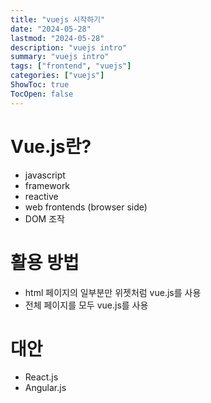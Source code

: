 ```yaml
---
title: "vuejs 시작하기"
date: "2024-05-28"
lastmod: "2024-05-28"
description: "vuejs intro"
summary: "vuejs intro"
tags: ["frontend", "vuejs"]
categories: ["vuejs"]
ShowToc: true
TocOpen: false
---
```


# Vue.js란?
- javascript
- framework
- reactive
- web frontends (browser side)
- DOM 조작

# 활용 방법
- html 페이지의 일부분만 위젯처럼 vue.js를 사용
- 전체 페이지를 모두 vue.js를 사용

# 대안
- React.js
- Angular.js